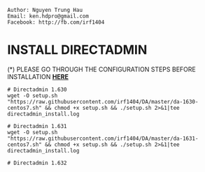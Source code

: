 ```
Author: Nguyen Trung Hau
Email: ken.hdpro@gmail.com
Facebook: http://fb.com/irf1404
```

# INSTALL DIRECTADMIN
(*) PLEASE GO THROUGH THE CONFIGURATION STEPS BEFORE INSTALLATION <b>[HERE](https://github.com/irf1404/DACONFIG)</b>
```
# Directadmin 1.630
wget -O setup.sh "https://raw.githubusercontent.com/irf1404/DA/master/da-1630-centos7.sh" && chmod +x setup.sh && ./setup.sh 2>&1|tee directadmin_inѕtall.log

# Directadmin 1.631
wget -O setup.sh "https://raw.githubusercontent.com/irf1404/DA/master/da-1631-centos7.sh" && chmod +x setup.sh && ./setup.sh 2>&1|tee directadmin_inѕtall.log

# Directadmin 1.632

```
